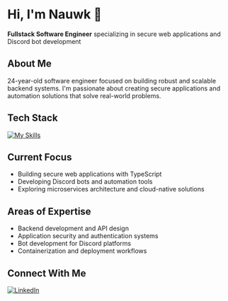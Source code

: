 # Hi, I'm Nauwk 👋

**Fullstack Software Engineer** specializing in secure web applications and Discord bot development

## About Me

24-year-old software engineer focused on building robust and scalable backend systems. I'm passionate about creating secure applications and automation solutions that solve real-world problems.

## Tech Stack

[![My Skills](https://skillicons.dev/icons?i=ts,js,java,cs,nextjs,react,angular,spring,nodejs,dotnet,postgres,mongodb,lua,mysql,obsidian,twitter,webstorm,docker,aws,cloudflare,github,gitlab,linux,photoshop,rider,jquery,jenkins,npm,stackoverflow&theme=dark)](https://skillicons.dev)

## Current Focus

- Building secure web applications with TypeScript
- Developing Discord bots and automation tools
- Exploring microservices architecture and cloud-native solutions

## Areas of Expertise

- Backend development and API design
- Application security and authentication systems
- Bot development for Discord platforms
- Containerization and deployment workflows

## Connect With Me

[![LinkedIn](https://img.shields.io/badge/-LinkedIn-0A66C2?style=flat-square&logo=linkedin&logoColor=white)](https://www.linkedin.com/in/alexandremxthieu/)